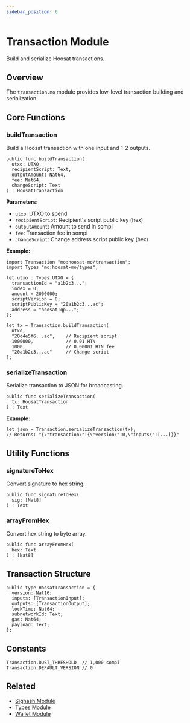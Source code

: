 ```yaml
---
sidebar_position: 6
---
```


# Transaction Module

Build and serialize Hoosat transactions.

## Overview

The `transaction.mo` module provides low-level transaction building and serialization.

## Core Functions

### buildTransaction

Build a Hoosat transaction with one input and 1-2 outputs.

```motoko
public func buildTransaction(
  utxo: UTXO,
  recipientScript: Text,
  outputAmount: Nat64,
  fee: Nat64,
  changeScript: Text
) : HoosatTransaction
```

**Parameters:**
- `utxo`: UTXO to spend
- `recipientScript`: Recipient's script public key (hex)
- `outputAmount`: Amount to send in sompi
- `fee`: Transaction fee in sompi
- `changeScript`: Change address script public key (hex)

**Example:**
```motoko
import Transaction "mo:hoosat-mo/transaction";
import Types "mo:hoosat-mo/types";

let utxo : Types.UTXO = {
  transactionId = "a1b2c3...";
  index = 0;
  amount = 2000000;
  scriptVersion = 0;
  scriptPublicKey = "20a1b2c3...ac";
  address = "hoosat:qp...";
};

let tx = Transaction.buildTransaction(
  utxo,
  "20d4e5f6...ac",    // Recipient script
  1000000,            // 0.01 HTN
  1000,               // 0.00001 HTN fee
  "20a1b2c3...ac"     // Change script
);
```

### serializeTransaction

Serialize transaction to JSON for broadcasting.

```motoko
public func serializeTransaction(
  tx: HoosatTransaction
) : Text
```

**Example:**
```motoko
let json = Transaction.serializeTransaction(tx);
// Returns: "{\"transaction\":{\"version\":0,\"inputs\":[...]}}"
```

## Utility Functions

### signatureToHex

Convert signature to hex string.

```motoko
public func signatureToHex(
  sig: [Nat8]
) : Text
```

### arrayFromHex

Convert hex string to byte array.

```motoko
public func arrayFromHex(
  hex: Text
) : [Nat8]
```

## Transaction Structure

```motoko
public type HoosatTransaction = {
  version: Nat16;
  inputs: [TransactionInput];
  outputs: [TransactionOutput];
  lockTime: Nat64;
  subnetworkId: Text;
  gas: Nat64;
  payload: Text;
};
```

## Constants

```motoko
Transaction.DUST_THRESHOLD  // 1,000 sompi
Transaction.DEFAULT_VERSION // 0
```

## Related

- [Sighash Module](./sighash.md)
- [Types Module](./types.md)
- [Wallet Module](./wallet.md)
